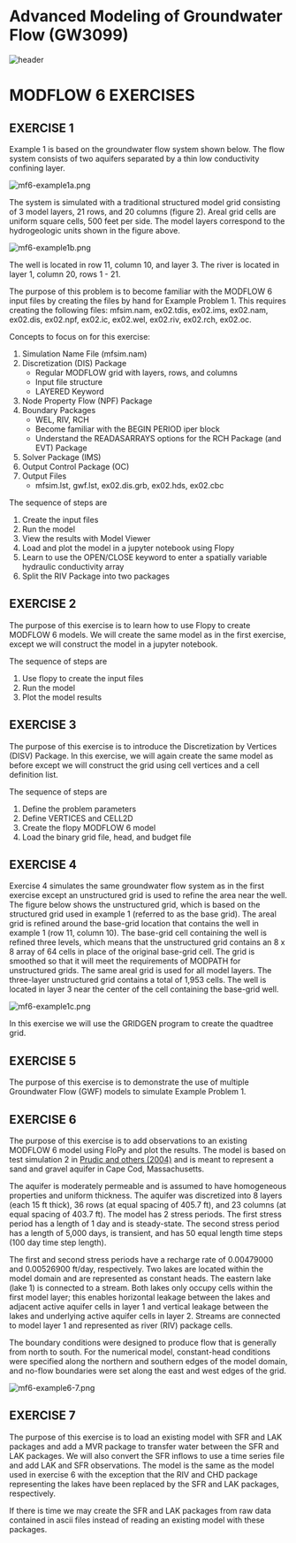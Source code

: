 # Advanced Modeling of Groundwater Flow (GW3099)

![header](../img/header.jpg)

# MODFLOW 6 EXERCISES

## EXERCISE 1
Example 1 is based on the groundwater flow system shown below. The flow system consists of two aquifers separated by a thin low conductivity confining layer.

![mf6-example1a.png](../img/mf6-example1a.png)

The system is simulated with a traditional structured model grid consisting of 3 model layers, 21 rows, and 20 columns (figure 2). Areal grid cells are uniform square cells, 500 feet per side. The model layers correspond to the hydrogeologic units shown in the figure above.

![mf6-example1b.png](../img/mf6-example1b.png)

The well is located in row 11, column 10, and layer 3. The river is located in layer 1, column 20, rows 1 - 21.

The purpose of this problem is to become familiar with the MODFLOW 6 input files by creating the files by hand for Example Problem 1.  This requires creating the following files: mfsim.nam, ex02.tdis, ex02.ims, ex02.nam, ex02.dis, ex02.npf, ex02.ic, ex02.wel, ex02.riv, ex02.rch, ex02.oc.

Concepts to focus on for this exercise:
1. Simulation Name File (mfsim.nam)
2. Discretization (DIS) Package
    * Regular MODFLOW grid with layers, rows, and columns
    * Input file structure
    * LAYERED Keyword
3. Node Property Flow (NPF) Package
4. Boundary Packages
    * WEL, RIV, RCH
    * Become familiar with the BEGIN PERIOD iper block
    * Understand the READASARRAYS options for the RCH Package (and EVT) Package
5. Solver Package (IMS)
6. Output Control Package (OC)
7. Output Files
    * mfsim.lst, gwf.lst, ex02.dis.grb, ex02.hds, ex02.cbc

The sequence of steps are
1. Create the input files
2. Run the model
3. View the results with Model Viewer
4. Load and plot the model in a jupyter notebook using Flopy
5. Learn to use the OPEN/CLOSE keyword to enter a spatially variable hydraulic conductivity array
6. Split the RIV Package into two packages


## EXERCISE 2

The purpose of this exercise is to learn how to use Flopy to create MODFLOW 6 models.  We will create the same model as in the first exercise, except we will construct the model in a jupyter notebook.

The sequence of steps are
1. Use flopy to create the input files
2. Run the model
3. Plot the model results

## EXERCISE 3

The purpose of this exercise is to introduce the Discretization by Vertices (DISV) Package.  In this exercise, we will again create the same model as before except we will construct the grid using cell vertices and a cell definition list.

The sequence of steps are
1. Define the problem parameters
2. Define VERTICES and CELL2D
3. Create the flopy MODFLOW 6 model
4. Load the binary grid file, head, and budget file

## EXERCISE 4

Exercise 4 simulates the same groundwater flow system as in the first exercise except an unstructured grid is used to refine the area near the well. The figure below shows the unstructured grid, which is based on the structured grid used in example 1 (referred to as the base grid). The areal grid is refined around the base-grid location that contains the well in example 1 (row 11, column 10). The base-grid cell containing the well is refined three levels, which means that the unstructured grid contains an 8 x 8 array of 64 cells in place of the original base-grid cell. The grid is smoothed so that it will meet the requirements of MODPATH for unstructured grids. The same areal grid is used for all model layers. The three-layer unstructured grid contains a total of 1,953 cells. The well is located in layer 3 near the center of the cell containing the base-grid well.

![mf6-example1c.png](../img/mf6-example1c.png)

In this exercise we will use the GRIDGEN program to create the quadtree grid.

## EXERCISE 5

The purpose of this exercise is to demonstrate the use of multiple Groundwater Flow (GWF) models to simulate Example Problem 1.

## EXERCISE 6

The purpose of this exercise is to add observations to an existing MODFLOW 6 model using FloPy and plot the results. The model is based on test simulation 2 in [Prudic and others (2004)](https://water.usgs.gov/nrp/gwsoftware/modflow2000/ofr2004-1042.pdf) and is meant to represent  a sand and gravel aquifer in Cape Cod, Massachusetts.

The aquifer is moderately permeable and is assumed to have homogeneous properties and uniform thickness. The aquifer was discretized into 8 layers (each 15 ft thick), 36 rows (at equal spacing of 405.7 ft), and 23 columns (at equal spacing of 403.7 ft). The model has 2 stress periods. The first stress period has a length of 1 day and is steady-state. The second stress period has a length of 5,000 days, is transient, and has 50 equal length time steps (100 day time step length).

The first and second stress periods have a recharge rate of 0.00479000 and 0.00526900 ft/day, respectively. Two lakes are located within the model domain and are represented as constant heads. The eastern lake (lake 1) is connected to a stream. Both lakes only occupy cells within the first model layer; this enables horizontal leakage between the lakes and adjacent active aquifer cells in layer 1 and vertical leakage between the lakes and underlying active aquifer cells in layer 2. Streams are connected to model layer 1 and represented as river (RIV) package cells.

The boundary conditions were designed to produce flow that is generally from north to south. For the numerical model, constant-head conditions were specified along the northern and southern edges of the model domain, and no-flow boundaries were set along the east and west edges of the grid.

![mf6-example6-7.png](../img/mf6-example6-7.png)


## EXERCISE 7

The purpose of this exercise is to load an existing model with SFR and LAK packages and add a MVR package to transfer water between the SFR and LAK packages. We will also convert the SFR inflows to use a time series file and add LAK and SFR observations. The model is the same as the model used in exercise 6 with the exception that the RIV and CHD package representing the lakes have been replaced by the SFR and LAK packages, respectively.

If there is time we may create the SFR and LAK packages from raw data contained in ascii files instead of reading an existing model with these packages.

